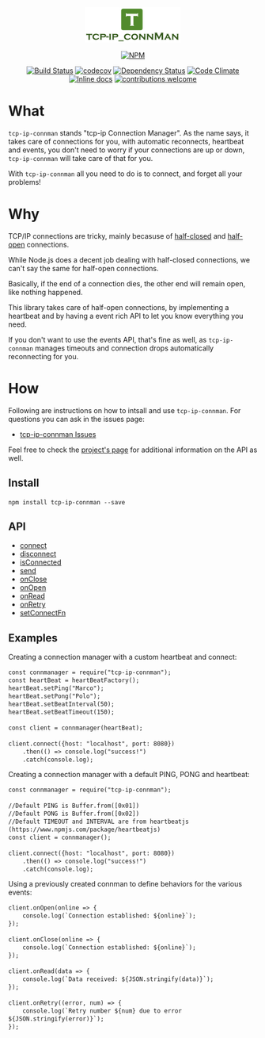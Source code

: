 <div align="center">
    <a href="https://github.com/Fl4m3Ph03n1x/tcp-ip_connMan">
        <img src="./logos/logo_no_wm.png">
    </a>
</div>

<div align="center">

[![NPM](https://nodei.co/npm/tcp-ip-connman.png?downloads=true&downloadRank=true&stars=true)](https://nodei.co/npm/tcp-ip-connman/)

[![Build Status](https://travis-ci.org/Fl4m3Ph03n1x/tcp-ip_connMan.svg?branch=master)](https://travis-ci.org/Fl4m3Ph03n1x/tcp-ip_connMan)
[![codecov](https://codecov.io/gh/Fl4m3Ph03n1x/tcp-ip_connMan/branch/master/graph/badge.svg)](https://codecov.io/gh/Fl4m3Ph03n1x/tcp-ip_connMan)
[![Dependency Status](https://www.versioneye.com/user/projects/595a3773368b08004129ff04/badge.svg)](https://www.versioneye.com/user/projects/595a3773368b08004129ff04)
[![Code Climate](https://codeclimate.com/github/Fl4m3Ph03n1x/tcp-ip_connMan/badges/gpa.svg)](https://codeclimate.com/github/Fl4m3Ph03n1x/tcp-ip_connMan)
[![Inline docs](http://inch-ci.org/github/Fl4m3Ph03n1x/tcp-ip_connMan.svg?branch=master)](http://inch-ci.org/github/Fl4m3Ph03n1x/tcp-ip_connMan)
[![contributions welcome](https://img.shields.io/badge/contributions-welcome-brightgreen.svg?style=flat)](https://github.com/dwyl/esta/issues)

</div>

#   What

`tcp-ip-connman` stands "tcp-ip Connection Manager". As the name says, it takes
care of connections for you, with automatic reconnects, heartbeat and events,
you don't need to worry if your connections are up or down, `tcp-ip-connman`
will take care of that for you.

With `tcp-ip-connman` all you need to do is to connect, and forget all your
problems!

#   Why

TCP/IP connections are tricky, mainly becasuse of [half-closed](https://superuser.com/a/615971/222770)
and [half-open](https://blog.stephencleary.com/2009/05/detection-of-half-open-dropped.html)
connections.

While Node.js does a decent job dealing with half-closed connections, we can't say
the same for half-open connections.

Basically, if the end of a connection dies, the other end will remain open, like
nothing happened.

This library takes care of half-open connections, by implementing a heartbeat and
by having a event rich API to let you know everything you need.

If you don't want to use the events API, that's fine as well, as `tcp-ip-connman`
manages timeouts and connection drops automatically reconnecting for you.

#   How

Following are instructions on how to intsall and use `tcp-ip-connman`. For
questions you can ask in the issues page:

 - [tcp-ip-connman Issues](https://github.com/Fl4m3Ph03n1x/tcp-ip_connMan/issues)

Feel free to check the [project's page](https://fl4m3ph03n1x.github.io/tcp-ip_connMan/index.html) for additional information on the
API as well.

##  Install

    npm install tcp-ip-connman --save

##  API

 - <a href="https://fl4m3ph03n1x.github.io/tcp-ip_connMan/module-connManager.html#~connect" target="_blank">connect</a>
 - <a href="https://fl4m3ph03n1x.github.io/tcp-ip_connMan/module-connManager.html#~disconnect" target="_blank">disconnect</a>
 - <a href="https://fl4m3ph03n1x.github.io/tcp-ip_connMan/module-connManager.html#~isConnected" target="_blank">isConnected</a>
 - <a href="https://fl4m3ph03n1x.github.io/tcp-ip_connMan/module-connManager.html#~send" target="_blank">send</a>
 - <a href="https://fl4m3ph03n1x.github.io/tcp-ip_connMan/module-connManager.html#~onClose" target="_blank">onClose</a>
 - <a href="https://fl4m3ph03n1x.github.io/tcp-ip_connMan/module-connManager.html#~onOpen" target="_blank">onOpen</a>
 - <a href="https://fl4m3ph03n1x.github.io/tcp-ip_connMan/module-connManager.html#~onRead" target="_blank">onRead</a>
 - <a href="https://fl4m3ph03n1x.github.io/tcp-ip_connMan/module-connManager.html#~onRetry" target="_blank">onRetry</a>
 - <a href="https://fl4m3ph03n1x.github.io/tcp-ip_connMan/module-connManager.html#~setConnectFn" target="_blank">setConnectFn</a>

##  Examples

Creating a connection manager with a custom heartbeat and connect:

    const connmanager = require("tcp-ip-connman");
    const heartBeat = heartBeatFactory();
    heartBeat.setPing("Marco");
    heartBeat.setPong("Polo");
    heartBeat.setBeatInterval(50);
    heartBeat.setBeatTimeout(150);

    const client = connmanager(heartBeat);

    client.connect({host: "localhost", port: 8080})
        .then(() => console.log("success!")
        .catch(console.log);

Creating a connection manager with a default PING, PONG and heartbeat:

    const connmanager = require("tcp-ip-connman");

    //Default PING is Buffer.from([0x01])
    //Default PONG is Buffer.from([0x02])
    //Default TIMEOUT and INTERVAL are from heartbeatjs (https://www.npmjs.com/package/heartbeatjs)
    const client = connmanager();

    client.connect({host: "localhost", port: 8080})
        .then(() => console.log("success!")
        .catch(console.log);

Using a previously created connman to define behaviors for the various
events:

    client.onOpen(online => {
        console.log(`Connection established: ${online}`);
    });

    client.onClose(online => {
        console.log(`Connection established: ${online}`);
    });

    client.onRead(data => {
        console.log(`Data received: ${JSON.stringify(data)}`);
    });

    client.onRetry((error, num) => {
        console.log(`Retry number ${num} due to error ${JSON.stringify(error)}`);
    });
